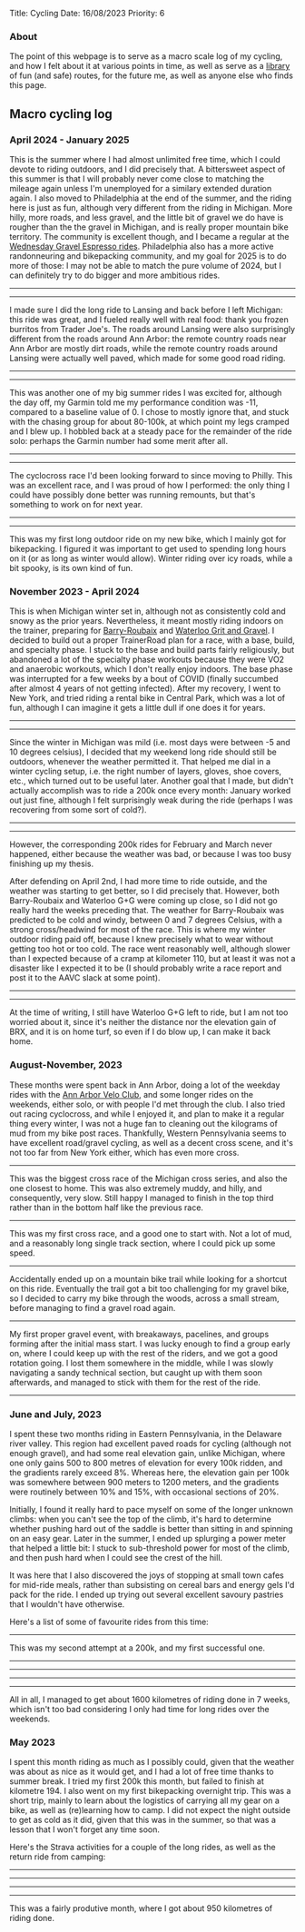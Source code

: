 Title: Cycling
Date: 16/08/2023
Priority: 6

### About

The point of this webpage is to serve as a macro scale log of my cycling, and how I felt about it at various points in time, as well as serve as a [library](routes.html) of fun (and safe) routes, for the future me, as well as anyone else who finds this page.

## Macro cycling log

### April 2024 - January 2025

This is the summer where I had almost unlimited free time, which I could devote to riding outdoors, and I did precisely that.
A bittersweet aspect of this summer is that I will probably never come close to matching the mileage again unless I'm unemployed for a similary extended duration again.
I also moved to Philadelphia at the end of the summer, and the riding here is just as fun, although very different from the riding in Michigan.
More hilly, more roads, and less gravel, and the little bit of gravel we do have is rougher than the the gravel in Michigan, and is really proper mountain bike territory.
The community is excellent though, and I became a regular at the [Wednesday Gravel Espresso rides](https://papertrailbikecafe.com/group-rides/).
Philadelphia also has a more active randonneuring and bikepacking community, and my goal for 2025 is to do more of those: I may not be able to match the pure volume of 2024, but I can definitely try to do bigger and more ambitious rides.


<hr>
<div class="strava-embed-placeholder" data-embed-type="activity" data-embed-id="11536266094" data-style="standard" data-from-embed="false"></div><script src="https://strava-embeds.com/embed.js"></script>
<hr>

I made sure I did the long ride to Lansing and back before I left Michigan: this ride was great, and I fueled really well with real food: thank you frozen burritos from Trader Joe's.
The roads around Lansing were also surprisingly different from the roads around Ann Arbor: the remote country roads near Ann Arbor are mostly dirt roads, while the remote country roads around Lansing were actually well paved, which made for some good road riding.

<hr>
<div class="strava-embed-placeholder" data-embed-type="activity" data-embed-id="11824385184" data-style="standard" data-from-embed="false"></div><script src="https://strava-embeds.com/embed.js"></script>
<hr>

This was another one of my big summer rides I was excited for, although the day off, my Garmin told me my performance condition was -11, compared to a baseline value of 0.
I chose to mostly ignore that, and stuck with the chasing group for about 80-100k, at which point my legs cramped and I blew up. I hobbled back at a steady pace for the remainder of the ride solo: perhaps the Garmin number had some merit after all.

<hr>
<div class="strava-embed-placeholder" data-embed-type="activity" data-embed-id="12752816318" data-style="standard" data-from-embed="false"></div><script src="https://strava-embeds.com/embed.js"></script>
<hr>

The cyclocross race I'd been looking forward to since moving to Philly. This was an excellent race, and I was proud of how I performed: the only thing I could have possibly done better was running remounts, but that's something to work on for next year.

<hr>
<div class="strava-embed-placeholder" data-embed-type="activity" data-embed-id="13390275492" data-style="standard" data-from-embed="false"></div><script src="https://strava-embeds.com/embed.js"></script>
<hr>

This was my first long outdoor ride on my new bike, which I mainly got for bikepacking. I figured it was important to get used to spending long hours on it (or as long as winter would allow).
Winter riding over icy roads, while a bit spooky, is its own kind of fun.

### November 2023 - April 2024

This is when Michigan winter set in, although not as consistently cold and snowy as the prior years. Nevertheless, it meant mostly riding indoors on the trainer, preparing for [Barry-Roubaix](https://barry-roubaix.com/) and [Waterloo Grit and Gravel](https://waterloogravel.com/).
I decided to build out a proper TrainerRoad plan for a race, with a base, build, and specialty phase. I stuck to the base and build parts fairly religiously, but abandoned a lot of the specialty phase workouts because they were VO2 and anaerobic workouts, which I don't really enjoy indoors.
The base phase was interrupted for a few weeks by a bout of COVID (finally succumbed after almost 4 years of not getting infected).
After my recovery, I went to New York, and tried riding a rental bike in Central Park, which was a lot of fun, although I can imagine it gets a little dull if one does it for years.

<hr>
<div class="strava-embed-placeholder" data-embed-type="activity" data-embed-id="10435928604" data-style="standard"></div><script src="https://strava-embeds.com/embed.js"></script>
<hr>

Since the winter in Michigan was mild (i.e. most days were between -5 and 10 degrees celsius), I decided that my weekend long ride should still be outdoors, whenever the weather permitted it.
That helped me dial in a winter cycling setup, i.e. the right number of layers, gloves, shoe covers, etc., which turned out to be useful later.
Another goal that I made, but didn't actually accomplish was to ride a 200k once every month: January worked out just fine, although I felt surprisingly weak during the ride (perhaps I was recovering from some sort of cold?).

<hr>
<div class="strava-embed-placeholder" data-embed-type="activity" data-embed-id="10642977467" data-style="standard"></div><script src="https://strava-embeds.com/embed.js"></script>
<hr>
However, the corresponding 200k rides for February and March never happened, either because the weather was bad, or because I was too busy finishing up my thesis.

After defending on April 2nd, I had more time to ride outside, and the weather was starting to get better, so I did precisely that.
However, both Barry-Roubaix and Waterloo G+G were coming up close, so I did not go really hard the weeks preceding that.
The weather for Barry-Roubaix was predicted to be cold and windy, between 0 and 7 degrees Celsius, with a strong cross/headwind for most of the race.
This is where my winter outdoor riding paid off, because I knew precisely what to wear without getting too hot or too cold.
The race went reasonably well, although slower than I expected because of a cramp at kilometer 110, but at least it was not a disaster like I expected it to be (I should probably write a race report and post it to the AAVC slack at some point).
<hr>
<div class="strava-embed-placeholder" data-embed-type="activity" data-embed-id="11225980991" data-style="standard"></div><script src="https://strava-embeds.com/embed.js"></script>
<hr>

At the time of writing, I still have Waterloo G+G left to ride, but I am not too worried about it, since it's neither the distance nor the elevation gain of BRX, and it is on home turf, so even if I do blow up, I can make it back home.

### August-November, 2023

These months were spent back in Ann Arbor, doing a lot of the weekday rides with the [Ann Arbor Velo Club](https://www.annarborveloclub.org/), and some longer rides on the weekends, either solo, or with people I'd met through the club.
I also tried out racing cyclocross, and while I enjoyed it, and plan to make it a regular thing every winter, I was not a huge fan to cleaning out the kilograms of mud from my bike post races.
Thankfully, Western Pennsylvania seems to have excellent road/gravel cycling, as well as a decent cross scene, and it's not too far from New York either, which has even more cross.

<hr>

<div class="strava-embed-placeholder" data-embed-type="activity" data-embed-id="10126929898"></div><script src="https://strava-embeds.com/embed.js"></script>

This was the biggest cross race of the Michigan cross series, and also the one closest to home. This was also extremely muddy, and hilly, and consequently, very slow. Still happy I managed to finish in the top third rather than in the bottom half like the previous race.

<hr>

<div class="strava-embed-placeholder" data-embed-type="activity" data-embed-id="10001816642"></div><script src="https://strava-embeds.com/embed.js"></script>

This was my first cross race, and a good one to start with. Not a lot of mud, and a reasonably long single track section, where I could pick up some speed.

<hr>

<div class="strava-embed-placeholder" data-embed-type="activity" data-embed-id="10201943262"></div><script src="https://strava-embeds.com/embed.js"></script>

Accidentally ended up on a mountain bike trail while looking for a shortcut on this ride. Eventually the trail got a bit too challenging for my gravel bike, so I decided to carry my bike through the woods, across a small stream, before managing to find a gravel road again.

<hr>

<div class="strava-embed-placeholder" data-embed-type="activity" data-embed-id="9777100999"></div><script src="https://strava-embeds.com/embed.js"></script>

My first proper gravel event, with breakaways, pacelines, and groups forming after the initial mass start. I was lucky enough to find a group early on, where I could keep up with the rest of the riders, and we got a good rotation going. I lost them somewhere in the middle, while I was slowly navigating a sandy technical section, but caught up with them soon afterwards, and managed to stick with them for the rest of the ride.

<hr>

### June and July, 2023

I spent these two months riding in Eastern Pennsylvania, in the Delaware river valley.
This region had excellent paved roads for cycling (although not enough gravel), and had some real elevation gain, unlike Michigan, where one only gains 500 to 800 metres of elevation for every 100k ridden, and the gradients rarely exceed 8%.
Whereas here, the elevation gain per 100k was somewhere between 900 meters to 1200 meters, and the gradients were routinely between 10% and 15%, with occasional sections of 20%.

Initially, I found it really hard to pace myself on some of the longer unknown climbs: when you can't see the top of the climb, it's hard to determine whether pushing hard out of the saddle is better than sitting in and spinning on an easy gear. Later in the summer, I ended up splurging a power meter that helped a little bit: I stuck to sub-threshold power for most of the climb, and then push hard when I could see the crest of the hill.

It was here that I also discovered the joys of stopping at small town cafes for mid-ride meals, rather than subsisting on cereal bars and energy gels I'd pack for the ride. I ended up trying out several excellent savoury pastries that I wouldn't have otherwise.

Here's a list of some of favourite rides from this time:

<hr>

<div class="strava-embed-placeholder" data-embed-type="activity" data-embed-id="9552586010"></div><script src="https://strava-embeds.com/embed.js"></script>

This was my second attempt at a 200k, and my first successful one.

<hr>

<div class="strava-embed-placeholder" data-embed-type="activity" data-embed-id="9502154904"></div><script src="https://strava-embeds.com/embed.js"></script>

<hr>

<div class="strava-embed-placeholder" data-embed-type="activity" data-embed-id="9334383631"></div><script src="https://strava-embeds.com/embed.js"></script>

<hr>

<div class="strava-embed-placeholder" data-embed-type="activity" data-embed-id="9387298205"></div><script src="https://strava-embeds.com/embed.js"></script>

<hr>

All in all, I managed to get about 1600 kilometres of riding done in 7 weeks, which isn't too bad considering I only had time for long rides over the weekends.

### May 2023

I spent this month riding as much as I possibly could, given that the weather was about as nice as it would get, and I had a lot of free time thanks to summer break.
I tried my first 200k this month, but failed to finish at kilometre 194. I also went on my first bikepacking overnight trip. This was a short trip, mainly to learn about the logistics of carrying all my gear on a bike, as well as (re)learning how to camp. I did not expect the night outside to get as cold as it did, given that this was in the summer, so that was a lesson that I won't forget any time soon.

Here's the Strava activities for a couple of the long rides, as well as the return ride from camping:

<hr>
<div class="strava-embed-placeholder" data-embed-type="activity" data-embed-id="9066093324"></div><script src="https://strava-embeds.com/embed.js"></script>
<hr>
<div class="strava-embed-placeholder" data-embed-type="activity" data-embed-id="9115379302"></div><script src="https://strava-embeds.com/embed.js"></script>
<hr>
<div class="strava-embed-placeholder" data-embed-type="activity" data-embed-id="9157485354"></div><script src="https://strava-embeds.com/embed.js"></script>
<hr>
This was a fairly produtive month, where I got about 950 kilometres of riding done.
